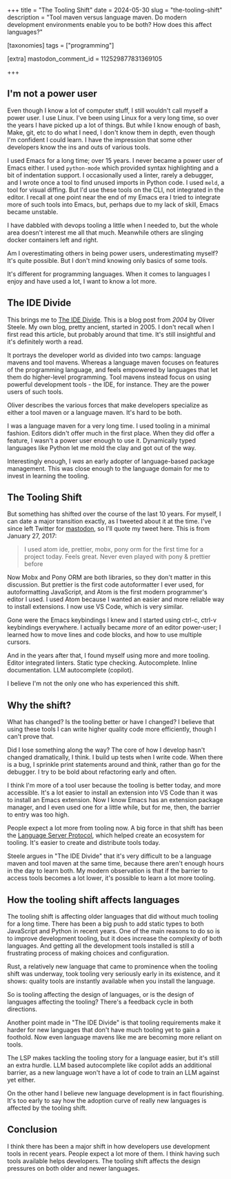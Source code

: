 +++
title = "The Tooling Shift"
date = 2024-05-30
slug = "the-tooling-shift"
description = "Tool maven versus language maven. Do modern development environments enable you to be both? How does this affect languages?"

[taxonomies]
tags = ["programming"]

[extra]
mastodon_comment_id = 112529877831369105

+++

## I'm not a power user

Even though I know a lot of computer stuff, I still wouldn't call myself a
power user. I use Linux. I've been using Linux for a very long time, so over
the years I have picked up a lot of things. But while I know enough of bash,
Make, git, etc to do what I need, I don't know them in depth, even though I'm
confident I could learn. I have the impression that some other developers know
the ins and outs of various tools.

I used Emacs for a long time; over 15 years. I never became a power user of
Emacs either. I used `python-mode` which provided syntax highlighting and a bit
of indentation support. I occasionally used a linter, rarely a debugger, and I
wrote once a tool to find unused imports in Python code. I used `meld`, a tool
for visual diffing. But I'd use these tools on the CLI, not integrated in the
editor. I recall at one point near the end of my Emacs era I tried to integrate
more of such tools into Emacs, but, perhaps due to my lack of skill, Emacs
became unstable.

I have dabbled with devops tooling a little when I needed to, but the whole
area doesn't interest me all that much. Meanwhile others are slinging docker
containers left and right.

Am I overestimating others in being power users, underestimating myself? It's
quite possible. But I don't mind knowing only basics of some tools.

It's different for programming languages. When it comes to languages I enjoy
and have used a lot, I want to know a lot more.

## The IDE Divide

This brings me to [The IDE Divide](https://blog.osteele.com/2004/11/ides). This
is a blog post from _2004_ by Oliver Steele. My own blog, pretty ancient,
started in 2005. I don't recall when I first read this article, but probably
around that time. It's still insightful and it's definitely worth a read.

It portrays the developer world as divided into two camps: language mavens and
tool mavens. Whereas a language maven focuses on features of the programming
language, and feels empowered by languages that let them do higher-level
programming. Tool mavens instead focus on using powerful development tools -
the IDE, for instance. They are the power users of such tools.

Oliver describes the various forces that make developers specialize as either
a tool maven or a language maven. It's hard to be both.

I was a language maven for a very long time. I used tooling in a minimal
fashion. Editors didn't offer much in the first place. When they did offer a
feature, I wasn't a power user enough to use it. Dynamically typed languages
like Python let me mold the clay and got out of the way.

Interestingly enough, I _was_ an early adopter of language-based package
management. This was close enough to the language domain for me to invest in
learning the tooling.

## The Tooling Shift

But something has shifted over the course of the last 10 years. For myself, I
can date a major transition exactly, as I tweeted about it at the time. I've
since left Twitter for [mastodon](https://fosstodon.org/@faassen), so I'll
quote my tweet here. This is from January 27, 2017:

> I used atom ide, prettier, mobx, pony orm for the first time for a project
> today. Feels great. Never even played with pony & prettier before

Now Mobx and Pony ORM are both libraries, so they don't matter in this
discussion. But prettier is the first code autoformatter I ever used, for
autoformatting JavaScript, and Atom is the first modern programmer's editor I
used. I used Atom because I wanted an easier and more reliable way to install
extensions. I now use VS Code, which is very similar.

Gone were the Emacs keybindings I knew and I started using ctrl-c, ctrl-v
keybindings everywhere. I actually became _more_ of an editor power-user; I
learned how to move lines and code blocks, and how to use multiple cursors.

And in the years after that, I found myself using more and more tooling. Editor
integrated linters. Static type checking. Autocomplete. Inline documentation.
LLM autocomplete (copilot).

I believe I'm not the only one who has experienced this shift.

## Why the shift?

What has changed? Is the tooling better or have I changed? I believe that using
these tools I can write higher quality code more efficiently, though I can't
prove that.

Did I lose something along the way? The core of how I develop hasn't changed
dramatically, I think. I build up tests when I write code. When there is a bug,
I sprinkle print statements around and think, rather than go for the debugger.
I try to be bold about refactoring early and often.

I think I'm more of a tool user because the tooling is better today, and more
accessible. It's a lot easier to install an extension into VS Code than it was
to install an Emacs extension. Now I know Emacs has an extension package
manager, and I even used one for a little while, but for me, then, the barrier
to entry was too high.

People expect a lot more from tooling now. A big force in that shift has been
the [Language Server
Protocol](https://en.wikipedia.org/wiki/Language_Server_Protocol), which helped
create an ecosystem for tooling. It's easier to create and distribute tools
today.

Steele argues in "The IDE Divide" that it's very difficult to be a language
maven and tool maven at the same time, because there aren't enough hours in the
day to learn both. My modern observation is that if the barrier to access tools
becomes a lot lower, it's possible to learn a lot more tooling.

## How the tooling shift affects languages

The tooling shift is affecting older languages that did without much tooling
for a long time. There has been a big push to add static types to both
JavaScript and Python in recent years. One of the main reasons to do so is to
improve development tooling, but it does increase the complexity of both
languages. And getting all the development tools installed is still a
frustrating process of making choices and configuration.

Rust, a relatively new language that came to prominence when the tooling shift
was underway, took tooling very seriously early in its existence, and it
shows: quality tools are instantly available when you install the language.

So is tooling affecting the design of languages, or is the design of languages
affecting the tooling? There's a feedback cycle in both directions.

Another point made in "The IDE Divide" is that tooling requirements make it
harder for new languages that don't have much tooling yet to gain a foothold.
Now even language mavens like me are becoming more reliant on tools.

The LSP makes tackling the tooling story for a language easier, but it's still
an extra hurdle. LLM based autocomplete like copilot adds an additional
barrier, as a new language won't have a lot of code to train an LLM against yet
either.

On the other hand I believe new language development is in fact flourishing.
It's too early to say how the adoption curve of really new languages is
affected by the tooling shift.

## Conclusion

I think there has been a major shift in how developers use development tools in
recent years. People expect a lot more of them. I think having such tools
available helps developers. The tooling shift affects the design pressures on
both older and newer languages.
